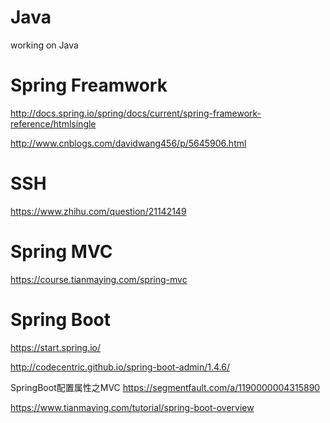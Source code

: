 # Java
working on Java

# Spring Freamwork
http://docs.spring.io/spring/docs/current/spring-framework-reference/htmlsingle

http://www.cnblogs.com/davidwang456/p/5645906.html
# SSH
https://www.zhihu.com/question/21142149
# Spring MVC
https://course.tianmaying.com/spring-mvc
# Spring Boot
https://start.spring.io/

http://codecentric.github.io/spring-boot-admin/1.4.6/

SpringBoot配置属性之MVC https://segmentfault.com/a/1190000004315890

https://www.tianmaying.com/tutorial/spring-boot-overview

